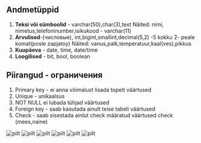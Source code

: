 ## Andmetüppid
1. **Teksi või sümboolid** - varchar(50),char(3),text
Näited: nimi, nimetus,telefoninumber,isikukood - varchar(11)
2. **Arvulised**-(числовые), int,bigint,smallint,decimal(5,2) -5 kokku 2- peale komat(posle zapjatoy)
Näited: vanus,palk,temperatuur,kaal(ves),pikkus
3. **Kuupäeva** - date, time, date/time
4. **Loogilised** - bit, bool, boolean

## Piirangud - ограничения 
1. Primary key - ei anna võimalust lisada topelt väärtused
2. Unique - unikaalsus
3. NOT NULL ei lubada tühjad väärtused
4. Foreign key - saab kasutada ainult teise tabeli väärtused
5. Check - saab sisestada ainlut check määratud väärtused check (mees,naine)



![pilt](https://github.com/user-attachments/assets/05743bda-e222-4c35-b1c1-042c832fb798)
![pilt](https://github.com/user-attachments/assets/359dc199-f04a-4071-863e-069db8cea32d)
![pilt](https://github.com/user-attachments/assets/c9609350-b23c-4f73-96b3-0863aecf36e7)
![pilt](https://github.com/user-attachments/assets/d8b6bc61-3046-4a94-bcc5-4f755b1878ae)
![pilt](https://github.com/user-attachments/assets/6af8be67-b383-4cc5-bef6-229ae54121e1) ![pilt](https://github.com/user-attachments/assets/d5594766-1fed-4506-8b62-68b5d45c3798)



